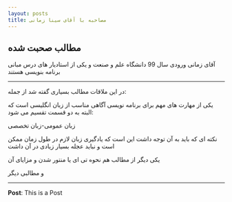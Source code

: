 ```yaml
---
layout: posts
title: مصاحبه با آقای سینا زمانی
---
```


## مطالب صحبت شده
آقای زمانی ورودی سال 99 دانشگاه علم و صنعت و یکی از استادیار های درس مبانی برنامه بنویسی هستند

________________________________________________________________________

در این ملاقات مطالب بسیاری گفته شد از جمله:

یکی از مهارت های مهم برای برنامه نویسی آگاهی مناسب از زبان انگلیسی است که البته به دو قسمت تقسیم می شود:

زبان عمومی-زبان تخصصی

نکته ای که باید به آن توجه داشت این است که یادگیری زبان لازم در طول زمان ممکن است و نباید عجله بسیار زیادی در آن داشت

یکی دیگر از مطالب هم نحوه تی ای یا منتور شدن و مزایای آن

و مطالبی دیگر

---
**Post**: This is a Post